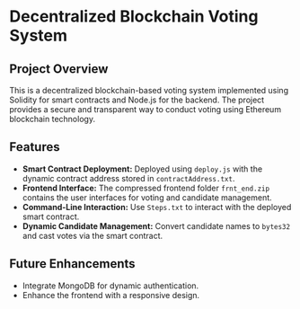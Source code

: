 # Decentralized Blockchain Voting System

## Project Overview
This is a decentralized blockchain-based voting system implemented using Solidity for smart contracts and Node.js for the backend. The project provides a secure and transparent way to conduct voting using Ethereum blockchain technology.

## Features
- **Smart Contract Deployment:** Deployed using `deploy.js` with the dynamic contract address stored in `contractAddress.txt`.
- **Frontend Interface:** The compressed frontend folder `frnt_end.zip` contains the user interfaces for voting and candidate management.
- **Command-Line Interaction:** Use `Steps.txt` to interact with the deployed smart contract.
- **Dynamic Candidate Management:** Convert candidate names to `bytes32` and cast votes via the smart contract.

## Future Enhancements
- Integrate MongoDB for dynamic authentication.
- Enhance the frontend with a responsive design.
